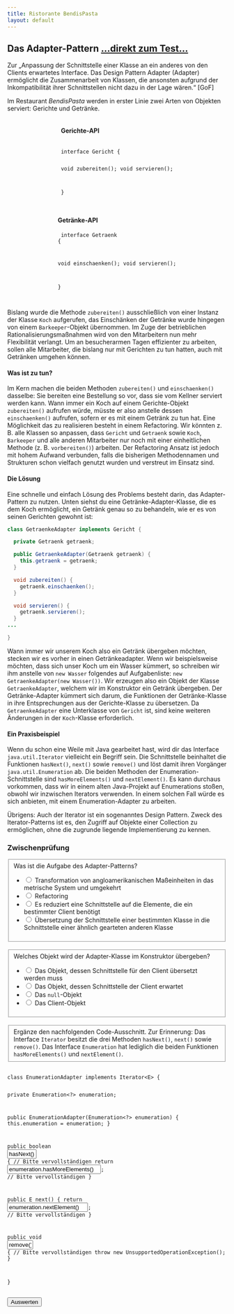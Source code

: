 ```yaml
---
title: Ristorante BendisPasta
layout: default
---
```


## Das Adapter-Pattern <a class="testjump" href="#adapterForm">...direkt zum Test...</a>

<p class="note">
    Zur „Anpassung der Schnittstelle einer Klasse an ein anderes von den Clients erwartetes Interface. Das Design Pattern Adapter (Adapter) ermöglicht die Zusammenarbeit von Klassen, die ansonsten aufgrund der Inkompatibilität ihrer Schnittstellen nicht dazu in der Lage wären.“ [GoF]
</p>

Im Restaurant <em>BendisPasta</em> werden in erster Linie zwei Arten von Objekten serviert: Gerichte und Getränke.


<div style="display:flex; flex-wrap: wrap;">
    <div style="margin-left: auto;margin-right: auto;overflow-x: scroll;">
    <h4>Gerichte-API</h4>
    <pre><div class="code"><code>
interface Gericht {

  void zubereiten();
  void servieren();

}
    </code></div></pre>
    </div>
    <div style="margin-left: auto;margin-right: auto;overflow-x: scroll;">
    <h4>Getränke-API</h4>
    <pre><div class="code"><code>
interface Getraenk {

  void einschaenken();
  void servieren();

}
    </code></div></pre>
    </div>
</div>

Bislang wurde die Methode <code>zubereiten()</code> ausschließlich von einer Instanz der Klasse <code>Koch</code> aufgerufen, das Einschänken der Getränke wurde hingegen von einem <code>Barkeeper</code>-Objekt übernommen. Im Zuge der betrieblichen Rationalisierungsmaßnahmen wird von den Mitarbeitern nun mehr Flexibilität verlangt. Um an besucherarmen Tagen effizienter zu arbeiten, sollen alle Mitarbeiter, die bislang nur mit Gerichten zu tun hatten, auch mit Getränken umgehen können.

#### Was ist zu tun?

Im Kern machen die beiden Methoden <code>zubereiten()</code> und <code>einschaenken()</code> dasselbe: Sie bereiten eine Bestellung so vor, dass sie vom Kellner serviert werden kann. Wann immer ein Koch auf einem Gerichte-Objekt <code>zubereiten()</code> aufrufen würde, müsste er also anstelle dessen <code>einschaenken()</code> aufrufen, sofern er es mit einem Getränk zu tun hat. Eine Möglichkeit das zu realisieren besteht in einem Refactoring. Wir könnten z. B. alle Klassen so anpassen, dass <code>Gericht</code> und <code>Getraenk</code> sowie <code>Koch</code>, <code>Barkeeper</code> und alle anderen Mitarbeiter nur noch mit einer einheitlichen Methode (z. B. <code>vorbereiten()</code>) arbeiten. Der Refactoring Ansatz ist jedoch mit hohem Aufwand verbunden, falls die bisherigen Methodennamen und Strukturen schon vielfach genutzt wurden und verstreut im Einsatz sind.


#### Die Lösung

Eine schnelle und einfach Lösung des Problems besteht darin, das Adapter-Pattern zu nutzen. Unten siehst du eine Getränke-Adapter-Klasse, die es dem Koch ermöglicht, ein Getränk genau so zu behandeln, wie er es von seinen Gerichten gewohnt ist:


```java
class GetraenkeAdapter implements Gericht {

  private Getraenk getraenk;

  public GetraenkeAdapter(Getraenk getraenk) {
    this.getraenk = getraenk;
  }

  void zubereiten() {
    getraenk.einschaenken();
  }

  void servieren() {
    getraenk.servieren();
  }
...

}
```

Wann immer wir unserem Koch also ein Getränk übergeben möchten, stecken wir es vorher in einen Getränkeadapter. Wenn wir beispielsweise möchten, dass sich unser Koch um ein Wasser kümmert, so schreiben wir ihm anstelle von <code>new Wasser</code> folgendes auf Aufgabenliste: <code>new GetraenkeAdapter(new Wasser())</code>. Wir erzeugen also ein Objekt der Klasse <code>GetraenkeAdapter</code>, welchem wir im Konstruktor ein Getränk übergeben. Der Getränke-Adapter kümmert sich darum, die Funktionen der Getränke-Klasse in ihre Entsprechungen aus der Gerichte-Klasse zu übersetzen. Da <code>GetraenkeAdapter</code> eine Unterklasse von <code>Gericht</code> ist, sind keine weiteren Änderungen in der <code>Koch</code>-Klasse erforderlich.


#### Ein Praxisbeispiel

Wenn du schon eine Weile mit Java gearbeitet hast, wird dir das Interface <code>java.util.Iterator</code> vielleicht ein Begriff sein. Die Schnittstelle beinhaltet die Funktionen <code>hasNext()</code>, <code>next()</code> sowie <code>remove()</code> und löst damit ihren Vorgänger <code>java.util.Enumeration</code> ab. Die beiden Methoden der Enumeration-Schnittstelle sind <code>hasMoreElements()</code> und <code>nextElement()</code>. Es kann durchaus vorkommen, dass wir in einem alten Java-Projekt auf Enumerations stoßen, obwohl wir inzwischen Iterators verwenden. In einem solchen Fall würde es sich anbieten, mit einem Enumeration-Adapter zu arbeiten.


<p class="note">
    Übrigens: Auch der Iterator ist ein sogenanntes Design Pattern. Zweck des Iterator-Patterns ist es, den Zugriff auf Objekte einer Collection zu ermöglichen, ohne die zugrunde liegende Implementierung zu kennen.
</p>

<form id="adapterForm">
    <h3>Zwischenprüfung</h3>
    <fieldset>
        Was ist die Aufgabe des Adapter-Patterns?
        <ul>
            <li>
                <label>
                    <input type="radio" name="adapterA">
                    Transformation von angloamerikanischen Maßeinheiten in das metrische System und umgekehrt
                </label>
            </li>
            <li>
                <label>
                    <input type="radio" name="adapterA">
                    Refactoring
                </label>
            </li>
            <li>
                <label>
                    <input type="radio" name="adapterA" >
                    Es reduziert eine Schnittstelle auf die Elemente, die ein bestimmter Client benötigt
                </label>
            </li>
            <li>
                <label>
                    <input type="radio" name="adapterA">
                    Übersetzung der Schnittstelle einer bestimmten Klasse in die Schnittstelle einer ähnlich gearteten anderen Klasse
                </label>
            </li>
        </ul>
    </fieldset>
    <br/>
    <fieldset>
        Welches Objekt wird der Adapter-Klasse im Konstruktor übergeben?
        <ul>
            <li>
                <label>
                    <input type="radio" name="adapterB">
                    Das Objekt, dessen Schnittstelle für den Client übersetzt werden muss
                </label>
            </li>
            <li>
                <label>
                    <input type="radio" name="adapterB">
                    Das Objekt, dessen Schnittstelle der Client erwartet
                </label>
            </li>
            <li>
                <label>
                    <input type="radio" name="adapterB">
                    Das <code>null</code>-Objekt
                </label>
            </li>
            <li>
                <label>
                    <input type="radio" name="adapterB">
                    Das Client-Objekt
                </label>
            </li>
        </ul>
    </fieldset>
    <br/>
    <fieldset>
        Ergänze den nachfolgenden Code-Ausschnitt. Zur Erinnerung: Das Interface <code>Iterator</code> besitzt die drei Methoden <code>hasNext()</code>, <code>next()</code> sowie <code>remove()</code>. Das Interface <code>Enumeration</code> hat lediglich die beiden Funktionen <code>hasMoreElements()</code> und <code>nextElement()</code>.
    </fieldset>
    <pre><div class="code"><code>
class EnumerationAdapter implements Iterator&lt;E&gt; {

  private Enumeration&lt;?&gt; enumeration;

  public EnumerationAdapter(Enumeration&lt;?&gt; enumeration) {
    this.enumeration = enumeration;
  }

  public boolean <input type="text" value = "hasNext()" style="width: 9ch;" name="adapterC1"> { // Bitte vervollständigen
    return <input type="text" value="enumeration.hasMoreElements()" style="width: 29ch;" name="adapterC2">; // Bitte vervollständigen
  }

  public E next() {
    return <input type="text" value="enumeration.nextElement()" style="width: 25ch;" name="adapterC3">; // Bitte vervollständigen
  }

  public void <input type="text" value="remove()" style="width: 8ch;" name="adapterC4"> { // Bitte vervollständigen
    throw new UnsupportedOperationException();
  }

}
    </code></div></pre>
    <button type="button" onclick="checkAdapter()" id="adapterButton">Auswerten</button>&nbsp;&nbsp;&nbsp;&nbsp;<center id="adapterResult"></center>
</form>
